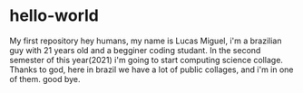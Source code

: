 # hello-world
My first repository
hey humans, my name is Lucas Miguel, i'm a brazilian guy with 21 years old and a begginer coding studant. In the second semester of this year(2021) i'm going to start computing science collage. Thanks to god, here in brazil we have a lot of public collages, and i'm in one of them. good bye.
